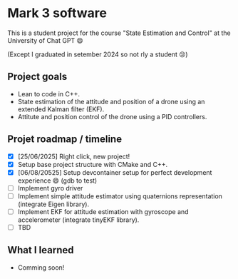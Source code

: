 # Mark 3 software

This is a student project for the course "State Estimation and Control" at the University of Chat GPT :smile:

(Except I graduated in setember 2024 so not rly a student :cry:)

## Project goals

- Lean to code in C++.
- State estimation of the attitude and position of a drone using an extended Kalman filter (EKF).
- Attitute and position control of the drone using a PID controllers.

## Projet roadmap / timeline

- [x] [25/06/2025] Right click, new project!
- [x] Setup base project structure with CMake and C++.
- [x] [06/08/20525] Setup devcontainer setup for perfect development experience :smile: (gdb to test)
- [ ] Implement gyro driver
- [ ] Implement simple attitude estimator using quaternions representation (integrate Eigen library).
- [ ] Implement EKF for attitude estimation with gyroscope and accelerometer (integrate tinyEKF library).
- [ ] TBD

## What I learned

- Comming soon!
